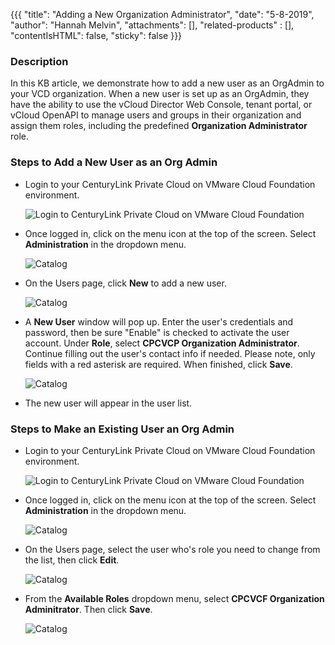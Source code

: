 {{{
  "title": "Adding a New Organization Administrator",
  "date": "5-8-2019",
  "author": "Hannah Melvin",
  "attachments": [],
  "related-products" : [],
  "contentIsHTML": false,
  "sticky": false
}}}

### Description
In this KB article, we demonstrate how to add a new user as an OrgAdmin to your VCD organization. When a new user is set up as an OrgAdmin, they have the ability to use the vCloud Director Web Console, tenant portal, or vCloud OpenAPI to manage users and groups in their organization and assign them roles, including the predefined __Organization Administrator__ role.

### Steps to Add a New User as an Org Admin
* Login to your CenturyLink Private Cloud on VMware Cloud Foundation environment.

  ![Login to CenturyLink Private Cloud on VMware Cloud Foundation](../images/dccf/login-html5.png)

* Once logged in, click on the menu icon at the top of the screen. Select __Administration__ in the dropdown menu.

  ![Catalog](../images/dccf/adding-org-admin1.png)

* On the Users page, click __New__ to add a new user.

  ![Catalog](../images/dccf/adding-org-admin2.png)

* A __New User__ window will pop up. Enter the user's credentials and password, then be sure "Enable" is checked to activate the user account. Under __Role__, select __CPCVCP Organization Administrator__. Continue filling out the user's contact info if needed. Please note, only fields with a red asterisk are required. When finished, click __Save__.

   ![Catalog](../images/dccf/adding-org-admin3.png)

* The new user will appear in the user list.

### Steps to Make an Existing User an Org Admin

* Login to your CenturyLink Private Cloud on VMware Cloud Foundation environment.

  ![Login to CenturyLink Private Cloud on VMware Cloud Foundation](../images/dccf/login-html5.png)

* Once logged in, click on the menu icon at the top of the screen. Select __Administration__ in the dropdown menu.

  ![Catalog](../images/dccf/adding-org-admin1.png)

* On the Users page, select the user who's role you need to change from the list, then click __Edit__.

  ![Catalog](../images/dccf/adding-org-admin4.png)

* From the __Available Roles__ dropdown menu, select __CPCVCF Organization Adminitrator__. Then click __Save__.

  ![Catalog](../images/dccf/adding-org-admin5.png)
